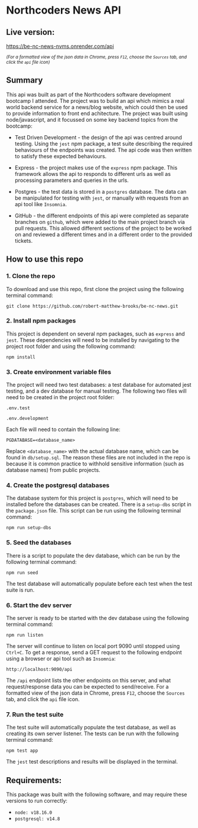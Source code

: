 # Northcoders News API

## Live version:

https://be-nc-news-nvms.onrender.com/api

<small><em>(For a formatted view of the json data in Chrome, press `F12`, choose the `Sources` tab, and click the `api` file icon)</em></small>

## Summary

This api was built as part of the Northcoders software development bootcamp I attended. The project was to build an api which mimics a real world backend service for a news/blog website, which could then be used to provide information to front end achitecture. The project was built using node/javascript, and it focussed on some key backend topics from the bootcamp:

- Test Driven Development - the design of the api was centred around testing. Using the `jest` npm package, a test suite describing the required behaviours of the endpoints was created. The api code was then written to satisfy these expected behaviours.

- Express - the project makes use of the `express` npm package. This framework allows the api to responds to different urls as well as processing parameters and queries in the urls.

- Postgres - the test data is stored in a `postgres` database. The data can be manipulated for testing with `jest`, or manually with requests from an api tool like `Insomnia`.

- GitHub - the different endpoints of this api were completed as separate branches on `github`, which were added to the main project branch via pull requests. This allowed different sections of the project to be worked on and reviewed a different times and in a different order to the provided tickets.

## How to use this repo

### 1. Clone the repo

To download and use this repo, first clone the project using the following terminal command:

```
git clone https://github.com/robert-matthew-brooks/be-nc-news.git
```

### 2. Install npm packages

This project is dependent on several npm packages, such as `express` and `jest`. These dependencies will need to be installed by navigating to the project root folder and using the following command:

```
npm install
```

### 3. Create environment variable files

The project will need two test databases: a test database for automated jest testing, and a dev database for manual testing. The following two files will need to be created in the project root folder:

`.env.test`

`.env.development`

Each file will need to contain the following line:

```
PGDATABASE=<database_name>
```

Replace `<database_name>` with the actual database name, which can be found in `db/setup.sql`. The reason these files are not included in the repo is because it is common practice to withhold sensitive information (such as database names) from public projects.

### 4. Create the postgresql databases

The database system for this project is `postgres`, which will need to be installed before the databases can be created. There is a `setup-dbs` script in the `package.json` file. This script can be run using the following terminal command:

```
npm run setup-dbs
```

### 5. Seed the databases

There is a script to populate the dev database, which can be run by the following terminal command:

```
npm run seed
```

The test database will automatically populate before each test when the test suite is run.

### 6. Start the dev server

The server is ready to be started with the dev database using the following terminal command:

```
npm run listen
```

The server will continue to listen on local port 9090 until stopped using `Ctrl+C`. To get a response, send a GET request to the following endpoint using a browser or api tool such as `Insomnia`:

```
http://localhost:9090/api
```

The `/api` endpoint lists the other endpoints on this server, and what request/response data you can be expected to send/receive. For a formatted view of the json data in Chrome, press `F12`, choose the `Sources` tab, and click the `api` file icon.

### 7. Run the test suite

The test suite will automatically populate the test database, as well as creating its own server listener. The tests can be run with the following terminal command:

```
npm test app
```

The `jest` test descriptions and results will be displayed in the terminal.

## Requirements:

This package was built with the following software, and may require these versions to run correctly:

- `node: v18.16.0`
- `postgresql: v14.8`
